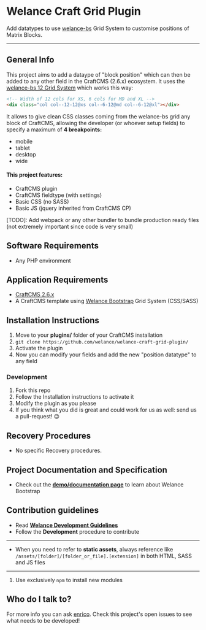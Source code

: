 # Welance Craft Grid Plugin
Add datatypes to use [welance-bs](https://github.com/welance/welance-bs) Grid System to customise positions of Matrix Blocks.

- - -

## General Info

This project aims to add a dataype of "block position" which can then be added to any other field in the CraftCMS (2.6.x) ecosystem.
It uses the [welance-bs 12 Grid System](https://github.com/welance/welance-bs/tree/master/src/sass/welanstrap/layout) which works this way:
```html
<!-- Width of 12 cols for XS, 6 cols for MD and XL -->
<div class="col col--12-12@xs col--6-12@md col--6-12@xl"></div>
```
It allows to give clean CSS classes coming from the welance-bs grid any block of CraftCMS, allowing the developer (or whoever setup fields) to specify a maximum of **4 breakpoints:**
* mobile
* tablet
* desktop
* wide

#### This project features:
* CraftCMS plugin
* CraftCMS fieldtype (with settings)
* Basic CSS (no SASS)
* Basic JS (jquery inherited from CraftCMS CP)

[TODO]: Add webpack or any other bundler to bundle production ready files (not extremely important since code is very small)


## Software Requirements
* Any PHP environment

## Application Requirements

* [CraftCMS 2.6.x](https://craftcms.com/)
* A CraftCMS template using [Welance Bootstrap](https://www.npmjs.com/package/@welance/welance-bs) Grid System (CSS/SASS)

## Installation Instructions

1. Move to your **plugins/** folder of your CraftCMS installation
2. `git clone https://github.com/welance/welance-craft-grid-plugin/`
3. Activate the plugin
4. Now you can modify your fields and add the new "position datatype" to any field

### Development

1. Fork this repo
2. Follow the Installation instructions to activate it
3. Modify the plugin as you please
4. If you think what you did is great and could work for us as well: send us a pull-request! :wink:

## Recovery Procedures
* No specific Recovery procedures.

## Project Documentation and Specification
* Check out the **[demo/documentation page](https://welance.github.io/welance-bs/)** to learn about Welance Bootstrap

## Contribution guidelines

* Read **[Welance Development Guidelines](https://welance-handbook.herokuapp.com/welance-development-guidelines.html)**
* Follow the **Development** procedure to contribute


- - -

* When you need to refer to **static assets**, always reference like `/assets/[folder]/[folder_or_file].[extension]` in both HTML, SASS and JS files

- - -

1. Use exclusively `npm` to install new modules

## Who do I talk to?

For more info you can ask [enrico](https://github.com/ricricucit/).
Check this project's open issues to see what needs to be developed!
